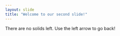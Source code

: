 ```yaml
---
layout: slide
title: "Welcome to our second slide!"
---
```

There are no solids left.
Use the left arrow to go back!
